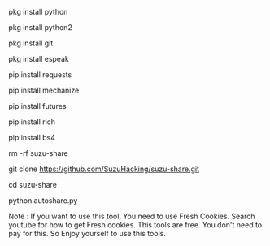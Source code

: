 pkg install python

pkg install python2

pkg install git

pkg install espeak

pip install requests

pip install mechanize

pip install futures

pip install rich

pip install bs4

rm -rf suzu-share

git clone https://github.com/SuzuHacking/suzu-share.git

cd suzu-share

python autoshare.py

Note : If you want to use this tool, You need to use Fresh Cookies. Search youtube for how to get Fresh cookies. This tools are free. You don't need to pay for this. So Enjoy yourself to use this tools.
